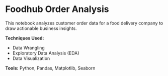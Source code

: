 # Foodhub Order Analysis

This notebook analyzes customer order data for a food delivery company to draw actionable business insights.

**Techniques Used:**  
- Data Wrangling  
- Exploratory Data Analysis (EDA)  
- Data Visualization  

**Tools:** Python, Pandas, Matplotlib, Seaborn
